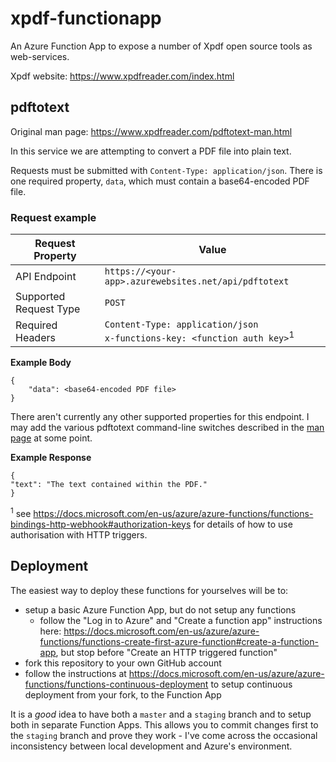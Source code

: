 # xpdf-functionapp

An Azure Function App to expose a number of Xpdf open source tools as web-services. 

Xpdf website: https://www.xpdfreader.com/index.html

## pdftotext

Original man page: https://www.xpdfreader.com/pdftotext-man.html

In this service we are attempting to convert a PDF file into plain text.

Requests must be submitted with `Content-Type: application/json`. There is one required property, `data`, which must contain a base64-encoded PDF file.

### Request example

| Request Property | Value |
| --- | --- |
| API Endpoint | `https://<your-app>.azurewebsites.net/api/pdftotext` |
| Supported Request Type | `POST` |
| Required Headers | `Content-Type: application/json` <br> `x-functions-key: <function auth key>`<sup>1</sup> |

**Example Body**
```
{
    "data": <base64-encoded PDF file>
}
```

There aren't currently any other supported properties for this endpoint. I may add the various pdftotext command-line switches described in the [man page](https://www.xpdfreader.com/pdftotext-man.html) at some point.

**Example Response**
```
{
"text": "The text contained within the PDF."
}
```

<sup>1</sup> see https://docs.microsoft.com/en-us/azure/azure-functions/functions-bindings-http-webhook#authorization-keys for details of how to use authorisation with HTTP triggers.

## Deployment

The easiest way to deploy these functions for yourselves will be to:
* setup a basic Azure Function App, but do not setup any functions
  * follow the "Log in to Azure" and "Create a function app" instructions here: https://docs.microsoft.com/en-us/azure/azure-functions/functions-create-first-azure-function#create-a-function-app, but stop before "Create an HTTP triggered function"
* fork this repository to your own GitHub account
* follow the instructions at  https://docs.microsoft.com/en-us/azure/azure-functions/functions-continuous-deployment to setup continuous deployment from your fork, to the Function App

It is a *good* idea to have both a `master` and a `staging` branch and to setup both in separate Function Apps. This allows you to commit changes first to the `staging` branch and prove they work - I've come across the occasional inconsistency between local development and Azure's environment.